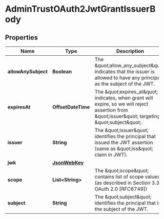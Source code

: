 

# AdminTrustOAuth2JwtGrantIssuerBody


## Properties

Name | Type | Description | Notes
------------ | ------------- | ------------- | -------------
**allowAnySubject** | **Boolean** | The \&quot;allow_any_subject\&quot; indicates that the issuer is allowed to have any principal as the subject of the JWT. |  [optional]
**expiresAt** | **OffsetDateTime** | The \&quot;expires_at\&quot; indicates, when grant will expire, so we will reject assertion from \&quot;issuer\&quot; targeting \&quot;subject\&quot;. | 
**issuer** | **String** | The \&quot;issuer\&quot; identifies the principal that issued the JWT assertion (same as \&quot;iss\&quot; claim in JWT). | 
**jwk** | [**JsonWebKey**](JsonWebKey.md) |  | 
**scope** | **List&lt;String&gt;** | The \&quot;scope\&quot; contains list of scope values (as described in Section 3.3 of OAuth 2.0 [RFC6749]) | 
**subject** | **String** | The \&quot;subject\&quot; identifies the principal that is the subject of the JWT. |  [optional]



